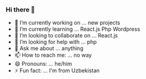### Hi there 👋

<!--
**Beginner777-cpp/Beginner777-cpp** is a ✨ _special_ ✨ repository because its `README.md` (this file) appears on your GitHub profile.

Here are some ideas to get you started:
-->
- 🔭 I’m currently working on ... new projects
- 🌱 I’m currently learning ... React.js Php Wordpress
- 👯 I’m looking to collaborate on ... React.js
- 🤔 I’m looking for help with ... php
- 💬 Ask me about ... anything
- 📫 How to reach me: ... no way
- 😄 Pronouns: ... he/him
- ⚡ Fun fact: ... I'm from Uzbekistan

